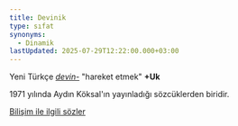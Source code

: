 ```yaml
---
title: Devinik
type: sıfat
synonyms:
  - Dinamik
lastUpdated: 2025-07-29T12:22:00.000+03:00
---
```

Yeni Türkçe [_devin-_](/sozluk/devinmek) "hareket etmek" **+Uk**

1971 yılında Aydın Köksal'ın yayınladığı sözcüklerden biridir.

[Bilişim ile ilgili sözler](/yazilar/02_bilişim)
